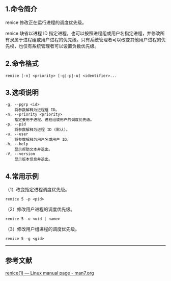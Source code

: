 ## 1.命令简介
renice 修改正在运行进程的调度优先级。

renice 缺省以进程 ID 指定进程，也可以按照进程组或用户名指定进程，并修改所有隶属于进程组或用户进程的优先级。只有系统管理者可以改变其他用户进程的优先权，也仅有系统管理者可以设置负数优先级。
## 2.命令格式
```
renice [-n] <priority> [-g|-p|-u] <identifier>...
```
## 3.选项说明
```
-g, --pgrp <id>
 	将参数解释为进程组 ID。
-n, --priority <priority>
 	指定要用于进程、进程组或用户的调度优先级。
-p, --pid
 	将参数解释为进程 ID (默认)。
-u, --user
 	将参数解释为用户名或用户 ID。
-h, --help
 	显示帮助文本并退出。
-V, --version
 	显示版本信息并退出。
```
## 4.常用示例
（1）改变指定进程调度优先级。
```shell
renice 5 -p <pid>
```

（2）修改用户进程的调度优先级。
```shell
renice 5 -u <uid | name>
```

（3）修改用户组进程的调度优先级。
```shell
renice 5 -g <gid>
```

---
## 参考文献
[renice(1) — Linux manual page - man7.org](https://man7.org/linux/man-pages/man1/renice.1.html)

<Vssue title="renice" />